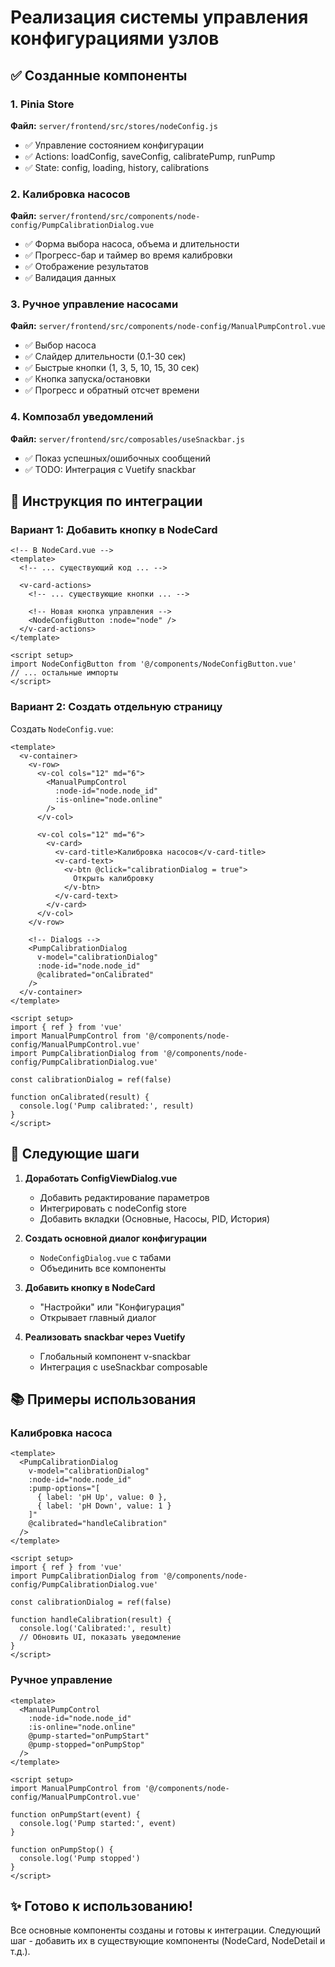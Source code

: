 # Реализация системы управления конфигурациями узлов

## ✅ Созданные компоненты

### 1. Pinia Store
**Файл:** `server/frontend/src/stores/nodeConfig.js`
- ✅ Управление состоянием конфигурации
- ✅ Actions: loadConfig, saveConfig, calibratePump, runPump
- ✅ State: config, loading, history, calibrations

### 2. Калибровка насосов
**Файл:** `server/frontend/src/components/node-config/PumpCalibrationDialog.vue`
- ✅ Форма выбора насоса, объема и длительности
- ✅ Прогресс-бар и таймер во время калибровки
- ✅ Отображение результатов
- ✅ Валидация данных

### 3. Ручное управление насосами
**Файл:** `server/frontend/src/components/node-config/ManualPumpControl.vue`
- ✅ Выбор насоса
- ✅ Слайдер длительности (0.1-30 сек)
- ✅ Быстрые кнопки (1, 3, 5, 10, 15, 30 сек)
- ✅ Кнопка запуска/остановки
- ✅ Прогресс и обратный отсчет времени

### 4. Композабл уведомлений
**Файл:** `server/frontend/src/composables/useSnackbar.js`
- ✅ Показ успешных/ошибочных сообщений
- ✅ TODO: Интеграция с Vuetify snackbar

## 📝 Инструкция по интеграции

### Вариант 1: Добавить кнопку в NodeCard

```vue
<!-- В NodeCard.vue -->
<template>
  <!-- ... существующий код ... -->
  
  <v-card-actions>
    <!-- ... существующие кнопки ... -->
    
    <!-- Новая кнопка управления -->
    <NodeConfigButton :node="node" />
  </v-card-actions>
</template>

<script setup>
import NodeConfigButton from '@/components/NodeConfigButton.vue'
// ... остальные импорты
</script>
```

### Вариант 2: Создать отдельную страницу

Создать `NodeConfig.vue`:

```vue
<template>
  <v-container>
    <v-row>
      <v-col cols="12" md="6">
        <ManualPumpControl
          :node-id="node.node_id"
          :is-online="node.online"
        />
      </v-col>
      
      <v-col cols="12" md="6">
        <v-card>
          <v-card-title>Калибровка насосов</v-card-title>
          <v-card-text>
            <v-btn @click="calibrationDialog = true">
              Открыть калибровку
            </v-btn>
          </v-card-text>
        </v-card>
      </v-col>
    </v-row>
    
    <!-- Dialogs -->
    <PumpCalibrationDialog
      v-model="calibrationDialog"
      :node-id="node.node_id"
      @calibrated="onCalibrated"
    />
  </v-container>
</template>

<script setup>
import { ref } from 'vue'
import ManualPumpControl from '@/components/node-config/ManualPumpControl.vue'
import PumpCalibrationDialog from '@/components/node-config/PumpCalibrationDialog.vue'

const calibrationDialog = ref(false)

function onCalibrated(result) {
  console.log('Pump calibrated:', result)
}
</script>
```

## 🎯 Следующие шаги

1. **Доработать ConfigViewDialog.vue**
   - Добавить редактирование параметров
   - Интегрировать с nodeConfig store
   - Добавить вкладки (Основные, Насосы, PID, История)

2. **Создать основной диалог конфигурации**
   - `NodeConfigDialog.vue` с табами
   - Объединить все компоненты

3. **Добавить кнопку в NodeCard**
   - "Настройки" или "Конфигурация"
   - Открывает главный диалог

4. **Реализовать snackbar через Vuetify**
   - Глобальный компонент v-snackbar
   - Интеграция с useSnackbar composable

## 📚 Примеры использования

### Калибровка насоса

```vue
<template>
  <PumpCalibrationDialog
    v-model="calibrationDialog"
    :node-id="node.node_id"
    :pump-options="[
      { label: 'pH Up', value: 0 },
      { label: 'pH Down', value: 1 }
    ]"
    @calibrated="handleCalibration"
  />
</template>

<script setup>
import { ref } from 'vue'
import PumpCalibrationDialog from '@/components/node-config/PumpCalibrationDialog.vue'

const calibrationDialog = ref(false)

function handleCalibration(result) {
  console.log('Calibrated:', result)
  // Обновить UI, показать уведомление
}
</script>
```

### Ручное управление

```vue
<template>
  <ManualPumpControl
    :node-id="node.node_id"
    :is-online="node.online"
    @pump-started="onPumpStart"
    @pump-stopped="onPumpStop"
  />
</template>

<script setup>
import ManualPumpControl from '@/components/node-config/ManualPumpControl.vue'

function onPumpStart(event) {
  console.log('Pump started:', event)
}

function onPumpStop() {
  console.log('Pump stopped')
}
</script>
```

## ✨ Готово к использованию!

Все основные компоненты созданы и готовы к интеграции. Следующий шаг - добавить их в существующие компоненты (NodeCard, NodeDetail и т.д.).
